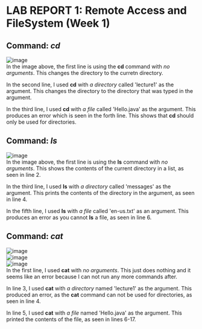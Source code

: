 # LAB REPORT 1: Remote Access and FileSystem (Week 1)

## Command: *cd*
![image](https://github.com/NairbNUCSD/cse15l-lab-reports/assets/146861770/438c82f8-bb7e-46a2-b32d-67222ccd8e7b) \
In the image above, the first line is using the **cd** command with *no arguments*.
This changes the directory to the curretn directory.

In the second line, I used **cd** with *a directory* called 'lecture1' as the argument.
This changes the directory to the directory that was typed in the argument.

In the third line, I used **cd** with *a file* called 'Hello.java' as the argument.
This produces an error which is seen in the forth line. This shows that **cd** should only be used for directories.

## Command: *ls*
![image](https://github.com/NairbNUCSD/cse15l-lab-reports/assets/146861770/bbf191de-b272-4c2a-a293-cb1ff904d223) \
In the image above, the first line is using the **ls** command with *no arguments*.
This shows the contents of the current directory in a list, as seen in line 2.

In the third line, I used **ls** with *a directory* called 'messages' as the argument.
This prints the contents of the directory in the argument, as seen in line 4.

In the fifth line, I used **ls** with *a file* called 'en-us.txt' as an argument.
This produces an error as you cannot **ls** a file, as seen in line 6.

## Command: *cat*
![image](https://github.com/NairbNUCSD/cse15l-lab-reports/assets/146861770/2cdaeccb-6f35-4896-a67a-78d02cfe03fa) \
![image](https://github.com/NairbNUCSD/cse15l-lab-reports/assets/146861770/e88d6372-58a6-4516-a2c0-a28a44ccf85c) \
![image](https://github.com/NairbNUCSD/cse15l-lab-reports/assets/146861770/a16f9587-1b7d-49a2-97ed-1dd828d3bb3f) \
In the first line, I used **cat** with *no arguments*. 
This just does nothing and it seems like an error because I can not run any more commands after.

In line 3, I used **cat** with *a directory* named 'lecture1' as the argument.
This produced an error, as  the **cat** command can not be used for directories, as seen in line 4. 

In line 5, I used **cat** with *a file* named 'Hello.java' as the argument.
This printed the contents of the file, as seen in lines 6-17.





